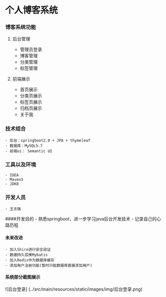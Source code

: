 # 个人博客系统

### 博客系统功能
1. 后台管理
    - 管理员登录
    - 博客管理
    - 分类管理
    - 标签管理

2. 前端展示
    - 首页展示
    - 分类页展示
    - 标签页展示
    - 归档页展示
    - 关于我

### 技术组合
    - 后台：springboot2.0 + JPA + thymeleaf
    - 数据库：MySQL5.7
    - 前端ui： Semantic UI

### 工具以及环境
    - IDEA
    - Maven3
    - JDK8

### 开发人员
    - 王志强

####开发目的
    - 熟悉springboot，进一步学习java后台开发技术
    - 记录自己的心路历程

#### 未来改进
    - 加入Shiro进行安全验证
    - 数据持久层换Mybatis
    - 加入Redis作为数据库缓存
    - 添加用户注册功能(暂时只能数据库直接添加用户)

#### 系统部分截图展示
![后台登录] (../src/main/resources/static/images/img/后台登录.png)

